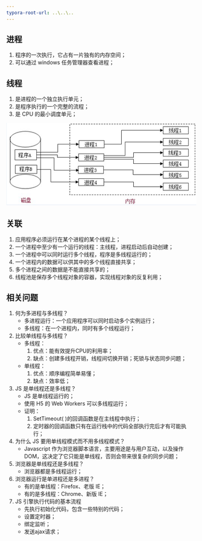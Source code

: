 ```yaml
---
typora-root-url: ..\..\..
---
```


## 进程

1. 程序的一次执行，它占有一片独有的内存空间；
2. 可以通过 windows 任务管理器查看进程；

## 线程

1. 是进程的一个独立执行单元；
2. 是程序执行的一个完整的流程；
3. 是 CPU 的最小调度单元；

![进程](/images/事件机制/进程.png)

## 关联

1. 应用程序必须运行在某个进程的某个线程上；
2. 一个进程中至少有一个运行的线程：主线程，进程启动后自动创建；
3. 一个进程中可以同时运行多个线程，程序是多线程运行的；
4. 一个进程内的数据可以供其中的多个线程直接共享；
5. 多个进程之间的数据是不能直接共享的；
6. 线程池是保存多个线程对象的容器，实现线程对象的反复利用；

## 相关问题

1. 何为多进程与多线程？
   - 多进程运行：一个应用程序可以同时启动多个实例运行；
   - 多线程：在一个进程内，同时有多个线程运行；
2. 比较单线程与多线程？
   - 多线程：
     1. 优点：能有效提升CPU的利用率；
     2. 缺点：创建多线程开销，线程间切换开销；死锁与状态同步问题；
   - 单线程：
     1. 优点：顺序编程简单易懂；
     2. 缺点：效率低；
3. JS 是单线程还是多线程？
   - JS  是单线程运行的；
   - 使用 H5 的 Web Workers 可以多线程运行；
   - 证明：
     1. SetTimeout( )的回调函数是在主线程中执行；
     2. 定时器的回调函数只有在运行栈中的代码全部执行完后才有可能执行；
4. 为什么 JS 要用单线程模式而不用多线程模式？
   - Javascript 作为浏览器脚本语言，主要用途是与用户互动，以及操作DOM，这决定了它只能是单线程，否则会带来很复杂的同步问题；
5. 浏览器是单线程还是多线程？
   - 浏览器都是多线程运行；
6. 浏览器运行是单进程还是多进程？
   - 有的是单线程：Firefox、老版 IE；
   - 有的是多线程：Chrome、新版 IE；
7. JS 引擎执行代码的基本流程
   - 先执行初始化代码，包含一些特别的代码；
   - 设置定时器；
   - 绑定监听；
   - 发送ajax请求；

